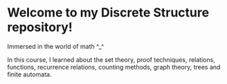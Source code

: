 # Welcome to my Discrete Structure repository!

Immersed in the world of math ^_^

In this course, I learned about the set theory, proof techniques, relations, functions, recurrence relations, counting methods, graph theory, trees and finite automata.
